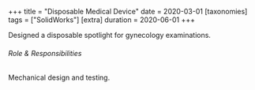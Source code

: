 +++
title = "Disposable Medical Device"
date = 2020-03-01
[taxonomies]
tags = ["SolidWorks"]
[extra]
duration = 2020-06-01
+++

Designed a disposable spotlight for gynecology examinations. 

###### Role & Responsibilities

Mechanical design and testing.
